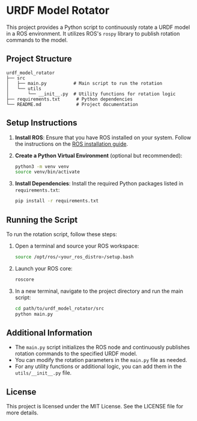 # URDF Model Rotator

This project provides a Python script to continuously rotate a URDF model in a ROS environment. It utilizes ROS's `rospy` library to publish rotation commands to the model.

## Project Structure

```
urdf_model_rotator
├── src
│   ├── main.py          # Main script to run the rotation
│   └── utils
│       └── __init__.py  # Utility functions for rotation logic
├── requirements.txt      # Python dependencies
└── README.md             # Project documentation
```

## Setup Instructions

1. **Install ROS**: Ensure that you have ROS installed on your system. Follow the instructions on the [ROS installation guide](http://wiki.ros.org/ROS/Installation).

2. **Create a Python Virtual Environment** (optional but recommended):
   ```bash
   python3 -m venv venv
   source venv/bin/activate
   ```

3. **Install Dependencies**: Install the required Python packages listed in `requirements.txt`:
   ```bash
   pip install -r requirements.txt
   ```

## Running the Script

To run the rotation script, follow these steps:

1. Open a terminal and source your ROS workspace:
   ```bash
   source /opt/ros/<your_ros_distro>/setup.bash
   ```

2. Launch your ROS core:
   ```bash
   roscore
   ```

3. In a new terminal, navigate to the project directory and run the main script:
   ```bash
   cd path/to/urdf_model_rotator/src
   python main.py
   ```

## Additional Information

- The `main.py` script initializes the ROS node and continuously publishes rotation commands to the specified URDF model.
- You can modify the rotation parameters in the `main.py` file as needed.
- For any utility functions or additional logic, you can add them in the `utils/__init__.py` file.

## License

This project is licensed under the MIT License. See the LICENSE file for more details.